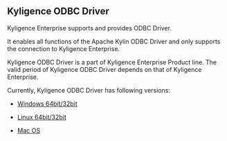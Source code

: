 ## Kyligence ODBC Driver

Kyligence Enterprise supports and provides ODBC Driver. 

It enables all functions of the Apache Kylin ODBC Driver and only supports the connection to Kyligence Enterprise. 

Kyligence ODBC Driver is a part of Kyligence Enterprise Product line. The valid period of Kyligence ODBC Driver depends on that of Kyligence Enterprise. 

Currently, Kyligence ODBC Driver has following versions:

- [Windows 64bit/32bit](win_odbc.en.md)

- [Linux 64bit/32bit](linux_odbc.en.md)

- [Mac OS](mac_odbc.en.md)

  